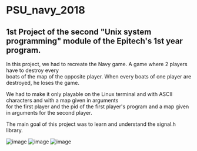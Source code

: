 # PSU_navy_2018

## 1st Project of the second "Unix system programming" module of the Epitech's 1st year program.

In this project, we had to recreate the Navy game. A game where 2 players have to destroy every </br>
boats of the map of the opposite player. When every boats of one player are destroyed, he loses the game.

We had to make it only playable on the Linux terminal and with ASCII characters and with a map given in arguments </br>
for the first player and the pid of the first player's program and a map given in arguments for the second player.

The main goal of this project was to learn and understand the signal.h library.

![image](https://user-images.githubusercontent.com/48088392/56083785-fe063300-5e29-11e9-8c04-e867414b603d.png)
![image](https://user-images.githubusercontent.com/48088392/56083796-27bf5a00-5e2a-11e9-8b45-48193a56846f.png)
![image](https://user-images.githubusercontent.com/48088392/56083804-3b6ac080-5e2a-11e9-9fc9-ce325852fe0a.png)
